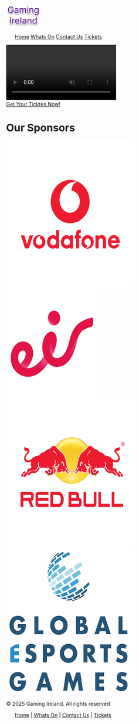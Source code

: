 <!DOCTYPE html>
<html lang="en">
<head>
    <meta name="viewport" content="width=device-width, initial-scale=1.0">
    <meta charset="utf-8">
    <link rel="stylesheet" href="main page css.css">

</head>
<style>
</style>
<heading>  
</heading>

<body>
<!-----------sticky-Background-------------------------->
<div class="sticky-background"></div>
<!--------------Grid Start----------------------->
<div class="container">
<!---------Nav-------------------------->
    <div class="main-nav">
                <nav>
                    <img class="main-logo" src="img/Gaming Ireland (1).png">
                    <ul>
                        <a class="button" a href="main Page.html">Home</a>
                        <a class="button" a href="About Us.html">Whats On</a>
                        <a class="button" a href="Contacts.html">Contact Us</a>
                        <a class="button1" a href="Tickets.html">Tickets</a>
                    </ul>
                </nav>
    </div>
<!----------------Logo--------------------->
<!-------------Main Page Video-------------------------->
    <div class="main-video">
        <video class="responsive-video"autoplay muted loop>
            <source src="video/Gaming Ireland.mp4" type="video/mp4">
        </video>
    </div>
<!----------------Ticket-Button-On-A-Video--------------->    
    <a class="button2" a href="Bookings.html">Get Your Ticktes Now!</a>
    <div class="item3">
       <h1> Our Sponsors</h1>
       <div class="logos">
        <img src="img/vodafone-logo-vector1-400x400.png" class="vodafone" width="350" height="400">
        <img src="img/images-removebg-preview.png" class="eir" width="250" height="300">
        <img src="img/hd-red-bull-energy-logo-png-701751694778707w00dbzhxd1-removebg-preview.png" class="redbull" width="350px" height="400px">
        <img src="img/Global_Esports_Games_allmode.png" class="esports" width="350px" height="400px">
        </div>
    </div>
    <div class="footer-nav">
        <p>&copy; 2025 Gaming Ireland. All rights reserved</p>
        <nav>
            <ol>
            <a href="main Page.html">Home</a> | 
            <a href="About Us.html">Whats On</a> | 
            <a href="Contacts.html">Contact Us</a> | 
            <a href="Tickets.html">Tickets</a>
            </ol>
        </nav>
    </div>
<div class="background"></div>
</div>   
</body>
</html>
